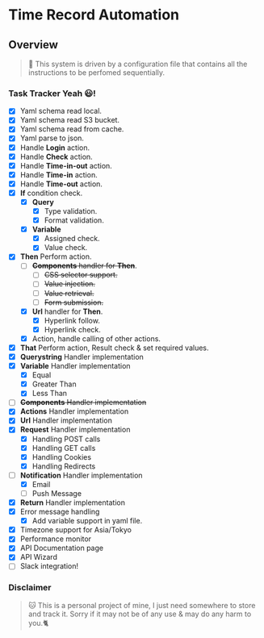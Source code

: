 # Time Record Automation
## Overview
> :panda_face: This system is driven by a configuration file that contains all the instructions 
to be perfomed sequentially.
### Task Tracker Yeah :smiley:!
- [x] Yaml schema read local.
- [x] Yaml schema read S3 bucket.
- [x] Yaml schema read from cache.
- [x] Yaml parse to json.
- [x] Handle **Login** action.
- [x] Handle **Check** action.
- [x] Handle **Time-in-out** action.
- [x] Handle **Time-in** action.
- [x] Handle **Time-out** action.
- [x] **If** condition check. 
    - [x] **Query**
        - [x] Type validation.
        - [x] Format validation.
    - [x] **Variable**
        - [x] Assigned check.
        - [x] Value check.
- [x] **Then** Perform action.
    - [ ] ~~**Components** handler for **Then**~~.
        - [ ] ~~CSS selector support.~~
        - [ ] ~~Value injection.~~
        - [ ] ~~Value retrieval.~~
        - [ ] ~~Form submission.~~
    - [x] **Url** handler  for **Then**.
        - [x] Hyperlink follow.
        - [x] Hyperlink check.
    - [x] Action, handle calling of other actions.
- [x] **That** Perform action, Result check & set required values.
- [x] **Querystring** Handler implementation
- [x] **Variable** Handler implementation
    - [x] Equal
    - [x] Greater Than
    - [x] Less Than
- [ ] ~~**Components** Handler implementation~~
- [x] **Actions** Handler implementation
- [x] **Url** Handler implementation
- [x] **Request** Handler implementation
    - [x] Handling POST calls
    - [x] Handling GET calls
    - [x] Handling Cookies    
    - [x] Handling Redirects    
- [ ] **Notification** Handler implementation
    - [x] Email
    - [ ] Push Message
- [x] **Return** Handler implementation
- [x] Error message handling
    - [x] Add variable support in yaml file.
- [x] Timezone support for Asia/Tokyo
- [x] Performance monitor
- [x] API Documentation page
- [x] API Wizard
- [ ] Slack integration!

### Disclaimer
> :cat: This is a personal project of mine, I just need somewhere to store and track it. Sorry if it may not
be of any use & may do any harm to you.:cat2:
